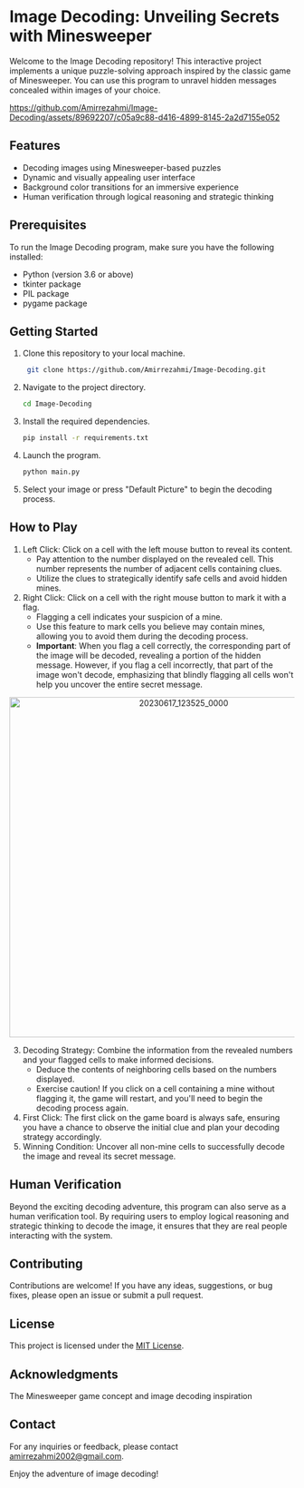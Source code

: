 # Image Decoding: Unveiling Secrets with Minesweeper

Welcome to the Image Decoding repository! This interactive project implements a unique puzzle-solving approach inspired by the classic game of Minesweeper. You can use this program to unravel hidden messages concealed within images of your choice.


https://github.com/Amirrezahmi/Image-Decoding/assets/89692207/c05a9c88-d416-4899-8145-2a2d7155e052

## Features

   - Decoding images using Minesweeper-based puzzles
   - Dynamic and visually appealing user interface
   - Background color transitions for an immersive experience
   - Human verification through logical reasoning and strategic thinking

## Prerequisites

To run the Image Decoding program, make sure you have the following installed:

   - Python (version 3.6 or above)
   - tkinter package
   - PIL package
   - pygame package


## Getting Started

  1. Clone this repository to your local machine.

     ```bash
      git clone https://github.com/Amirrezahmi/Image-Decoding.git
     ```

2. Navigate to the project directory.


     ```bash
   cd Image-Decoding
     ```
  
3. Install the required dependencies.


     ```bash
   pip install -r requirements.txt
     ```
  
4. Launch the program.

     ```bash
   python main.py
     ```
5. Select your image or press "Default Picture" to begin the decoding process.

## How to Play

   1. Left Click: Click on a cell with the left mouse button to reveal its content.
      - Pay attention to the number displayed on the revealed cell. This number represents the number of adjacent cells containing clues.
      - Utilize the clues to strategically identify safe cells and avoid hidden mines.
   2. Right Click: Click on a cell with the right mouse button to mark it with a flag.
      - Flagging a cell indicates your suspicion of a mine.
      - Use this feature to mark cells you believe may contain mines, allowing you to avoid them during the decoding process.
      - $\textbf{Important}$: When you flag a cell correctly, the corresponding part of the image will be decoded, revealing a portion of the hidden message. However, if you flag a cell incorrectly, that part of the image won't decode, emphasizing that blindly flagging all cells won't help you uncover the entire secret message.

<div align="center">
  <img src="https://github.com/Amirrezahmi/Image-Decoding/assets/89692207/2aac795e-115f-4598-9f8c-228cf8b4f19e" alt="20230617_123525_0000" width="600" />
</div>


   3. Decoding Strategy: Combine the information from the revealed numbers and your flagged cells to make informed decisions.
      - Deduce the contents of neighboring cells based on the numbers displayed.
      - Exercise caution! If you click on a cell containing a mine without flagging it, the game will restart, and you'll need to begin the decoding process again.
   4. First Click: The first click on the game board is always safe, ensuring you have a chance to observe the initial clue and plan your decoding strategy accordingly.
   5. Winning Condition: Uncover all non-mine cells to successfully decode the image and reveal its secret message.


## Human Verification

Beyond the exciting decoding adventure, this program can also serve as a human verification tool. By requiring users to employ logical reasoning and strategic thinking to decode the image, it ensures that they are real people interacting with the system.

## Contributing

Contributions are welcome! If you have any ideas, suggestions, or bug fixes, please open an issue or submit a pull request.


## License

This project is licensed under the [MIT License](https://opensource.org/license/mit/).


## Acknowledgments

The Minesweeper game concept and image decoding inspiration


## Contact


For any inquiries or feedback, please contact amirrezahmi2002@gmail.com.

Enjoy the adventure of image decoding!





